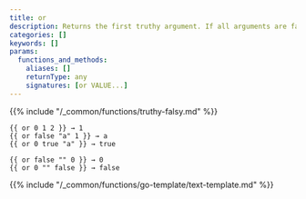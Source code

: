 ```yaml
---
title: or
description: Returns the first truthy argument. If all arguments are falsy, returns the last argument.
categories: []
keywords: []
params:
  functions_and_methods:
    aliases: []
    returnType: any
    signatures: [or VALUE...]
---
```


{{% include "/_common/functions/truthy-falsy.md" %}}

```go-html-template
{{ or 0 1 2 }} → 1
{{ or false "a" 1 }} → a
{{ or 0 true "a" }} → true

{{ or false "" 0 }} → 0
{{ or 0 "" false }} → false
```

{{% include "/_common/functions/go-template/text-template.md" %}}
